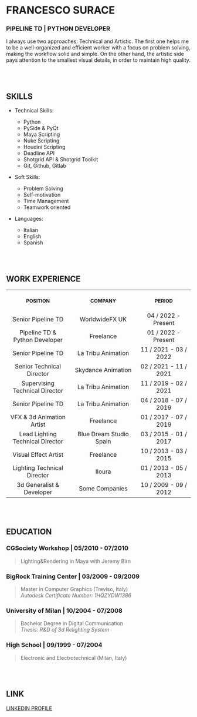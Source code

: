 # **FRANCESCO SURACE**
### PIPELINE TD | PYTHON DEVELOPER

I always use two approaches: Technical and Artistic. 
The first one helps me to be a well-organized and efficient worker with a focus on problem solving, making the workflow solid and simple.
On the other hand, the artistic side pays attention to the smallest visual details, in order to maintain high quality.

<br/><br/>

## SKILLS
  - Technical Skills:
    - Python
    - PySide & PyQt
    - Maya Scripting
    - Nuke Scripting
    - Houdini Scripting
    - Deadline API
    - Shotgrid API & Shotgrid Toolkit
    - Git, Github, Gitlab
 
 - Soft Skills:
   - Problem Solving
   - Self-motivation
   - Time Management
   - Teamwork oriented

 - Languages:
   - Italian
   - English
   - Spanish

<br/><br/>

## WORK EXPERIENCE

<table>
  <tr>
    <th align="center">
      <img width="441" height="1">
      <p> 
        <small>POSITION</small>
      </p>
    </th>
    <th align="center">
      <img width="441" height="1">
      <p> 
        <small>COMPANY</small>
      </p>
    </th>
    <th align="center">
      <img width="441" height="1">
      <p> 
        <small>PERIOD</small>
      </p>
    </th>
  </tr>
  <tr>
    <td align="center">Senior Pipeline TD</td>
    <td align="center">WorldwideFX UK</td>
    <td align="center">04 / 2022 - Present</td>
  </tr>
  <tr>
    <td align="center">Pipeline TD & Python Developer</td>
    <td align="center">Freelance</td>
    <td align="center">01 / 2022 - Present</td>
  </tr>
  <tr>
    <td align="center">Senior Pipeline TD</td>
    <td align="center">La Tribu Animation</td>
    <td align="center">11 / 2021 - 03 / 2022</td>
  </tr>
  <tr>
    <td align="center">Senior Technical Director</td>
    <td align="center">Skydance Animation</td>
    <td align="center">02 / 2021 - 11 / 2021</td>
  </tr>
  <tr>
    <td align="center">Supervising Technical Director</td>
    <td align="center">La Tribu Animation</td>
    <td align="center">11 / 2019 - 02 / 2021</td>
  </tr>
  <tr>
    <td align="center">Senior Pipeline TD</td>
    <td align="center">La Tribu Animation</td>
    <td align="center">04 / 2018 - 07 / 2019</td>
  </tr>
  <tr>
    <td align="center">VFX & 3d Animation Artist</td>
    <td align="center">Freelance</td>
    <td align="center">01 / 2017 - 07 / 2019</td>
  </tr>
  <tr>
    <td align="center">Lead Lighting Technical Director</td>
    <td align="center">Blue Dream Studio Spain</td>
    <td align="center">03 / 2015 - 01 / 2017</td>
  </tr>
  <tr>
    <td align="center">Visual Effect Artist</td>
    <td align="center">Freelance</td>
    <td align="center">10 / 2013 - 03 / 2015</td>
  </tr>
  <tr>
    <td align="center">Lighting Technical Director</td>
    <td align="center">Iloura</td>
    <td align="center">01 / 2013 - 05 / 2013</td>
  </tr>
   <tr>
    <td align="center">3d Generalist & Developer</td>
    <td align="center">Some Companies</td>
    <td align="center">10 / 2009 - 09 / 2012</td>
  </tr>
</table>

<br/><br/>

## EDUCATION

### CGSociety Workshop | 05/2010 - 07/2010  
> Lighting&Rendering in Maya with Jeremy Birn  

  
  
### BigRock Training Center | 03/2009 - 09/2009  
> Master in Computer Graphics (Treviso, Italy)  
> *Autodesk Certificate Number: 1HQZYDW1386*  

  
  
### University of Milan | 10/2004 - 07/2008  
> Bachelor Degree in Digital Communication  
> *Thesis: R&D of 3d Relighting System*
  
  
  
### High School | 09/1999 - 07/2004  
> Electronic and Electrotechnical (Milan, Italy)

<br/><br/>

## LINK
[LINKEDIN PROFILE](https://www.linkedin.com/in/francesco-surace-25869016)
